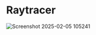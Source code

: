 # Raytracer


![Screenshot 2025-02-05 105241](https://github.com/user-attachments/assets/3ca8c849-8228-4fae-9e99-9a9ec3d2219b)
